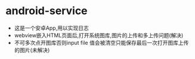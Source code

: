 # android-service

* 这是一个安卓App,用以实现日志
* webview嵌入HTML页面后,打开系统图库,图片的上传和多上传问题(解决)
* 不可多次点开图库否则input file 值会被清空只能保存最后一次打开图库上传的图片(未解决)
